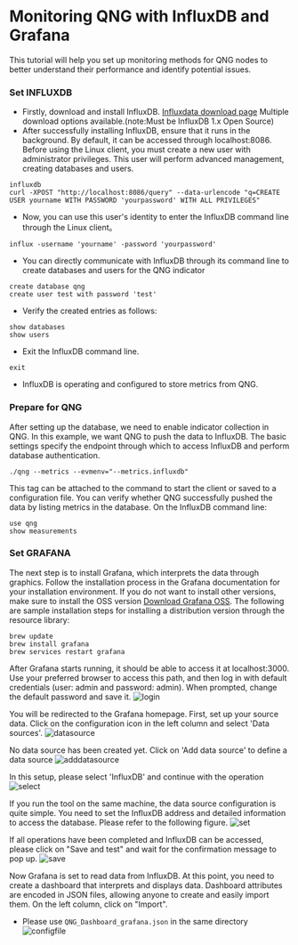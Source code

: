 # Monitoring QNG with InfluxDB and Grafana

This tutorial will help you set up monitoring methods for QNG nodes to better understand their performance and identify potential issues.

### Set INFLUXDB
* Firstly, download and install InfluxDB. [Influxdata download page](https://portal.influxdata.com/downloads/) Multiple download options available.(note:Must be InfluxDB 1.x Open Source)
* After successfully installing InfluxDB, ensure that it runs in the background. By default, it can be accessed through localhost:8086. Before using the Linux client, you must create a new user with administrator privileges. This user will perform advanced management, creating databases and users.

```
influxdb
curl -XPOST "http://localhost:8086/query" --data-urlencode "q=CREATE USER yourname WITH PASSWORD 'yourpassword' WITH ALL PRIVILEGES"
```

* Now, you can use this user's identity to enter the InfluxDB command line through the Linux client。

```
influx -username 'yourname' -password 'yourpassword'
```

* You can directly communicate with InfluxDB through its command line to create databases and users for the QNG indicator

```
create database qng
create user test with password 'test'
```

* Verify the created entries as follows:

```
show databases
show users
```
* Exit the InfluxDB command line.
```
exit
```
* InfluxDB is operating and configured to store metrics from QNG.

### Prepare for QNG

After setting up the database, we need to enable indicator collection in QNG. In this example, we want QNG to push the data to InfluxDB. The basic settings specify the endpoint through which to access InfluxDB and perform database authentication.

```
./qng --metrics --evmenv="--metrics.influxdb"
```

This tag can be attached to the command to start the client or saved to a configuration file.
You can verify whether QNG successfully pushed the data by listing metrics in the database. On the InfluxDB command line:
```
use qng
show measurements
```

### Set GRAFANA
The next step is to install Grafana, which interprets the data through graphics. Follow the installation process in the Grafana documentation for your installation environment. If you do not want to install other versions, make sure to install the OSS version [Download Grafana OSS](https://grafana.com/grafana/download?platform=mac&edition=oss). The following are sample installation steps for installing a distribution version through the resource library:

```
brew update
brew install grafana
brew services restart grafana
```

After Grafana starts running, it should be able to access it at localhost:3000. Use your preferred browser to access this path, and then log in with default credentials (user: admin and password: admin). When prompted, change the default password and save it.
![login](https://ethereum.org/static/40a6aa0c5b23246a5135bc1c4eaac6b0/c1bea/grafana1.png)

You will be redirected to the Grafana homepage. First, set up your source data. Click on the configuration icon in the left column and select 'Data sources'.
![datasource](https://ethereum.org/static/8af6fa7d5e5f84d5638e1a121fcc309d/29114/grafana2.png)

No data source has been created yet. Click on 'Add data source' to define a data source
![adddatasource](https://ethereum.org/static/a0afc059407744fabcdf5c93533d76ee/e3829/grafana3.png)

In this setup, please select 'InfluxDB' and continue with the operation
![select](https://ethereum.org/static/99401599170346a4d47129cc0dac14a1/29114/grafana4.png)

If you run the tool on the same machine, the data source configuration is quite simple. You need to set the InfluxDB address and detailed information to access the database. Please refer to the following figure.
![set](https://ethereum.org/static/b689d089637bf362c9b10ab396dd6132/29114/grafana5.png)

If all operations have been completed and InfluxDB can be accessed, please click on "Save and test" and wait for the confirmation message to pop up.
![save](https://ethereum.org/static/e817953366828b34e02ef4eac08c816e/3a737/grafana6.png)

Now Grafana is set to read data from InfluxDB. At this point, you need to create a dashboard that interprets and displays data. Dashboard attributes are encoded in JSON files, allowing anyone to create and easily import them. On the left column, click on "Import".
* Please use `QNG_Dashboard_grafana.json` in the same directory
![configfile](https://ethereum.org/static/568856acd2ffaf5b4ed0bd16e776cadd/29114/grafana7.png)